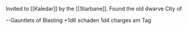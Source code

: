 Invited to [[Kaledar]] by the [[Starbane]]. Found the old dwarve City of


--Gauntlets of Blasting +1d6 schaden 1d4 charges am Tag